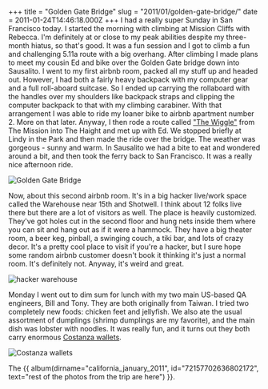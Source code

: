 +++
title = "Golden Gate Bridge"
slug = "2011/01/golden-gate-bridge/"
date = 2011-01-24T14:46:18.000Z
+++
I had a really super Sunday in San Francisco today. I started the morning with climbing at Mission Cliffs with Rebecca. I'm definitely at or close to my peak abilities despite my three-month hiatus, so that's good. It was a fun session and I got to climb a fun and challenging 5.11a route with a big overhang. After climbing I made plans to meet my cousin Ed and bike over the Golden Gate bridge down into Sausalito. I went to my first airbnb room, packed all my stuff up and headed out. However, I had both a fairly heavy backpack with my computer gear and a full roll-aboard suitcase. So I ended up carrying the rollaboard with the handles over my shoulders like backpack straps and clipping the computer backpack to that with my climbing carabiner. With that arrangement I was able to ride my loaner bike to airbnb apartment number 2\. More on that later. Anyway, I then rode a route called ["The Wiggle"](http://en.wikipedia.org/wiki/The_Wiggle) from The Mission into The Haight and met up with Ed. We stopped briefly at Lindy in the Park and then made the ride over the bridge. The weather was gorgeous - sunny and warm. In Sausalito we had a bite to eat and wondered around a bit, and then took the ferry back to San Francisco. It was a really nice afternoon ride.

![Golden Gate Bridge](https://peterlyons-org.s3.amazonaws.com/photos/california_january_2011/014_bridge.jpg)

Now, about this second airbnb room. It's in a big hacker live/work space called the Warehouse near 15th and Shotwell. I think about 12 folks live there but there are a lot of visitors as well. The place is heavily customized. They've got holes cut in the second floor and hung nets inside them where you can sit and hang out as if it were a hammock. They have a big theater room, a beer keg, pinball, a swinging couch, a tiki bar, and lots of crazy decor. It's a pretty cool place to visit if you're a hacker, but I sure hope some random airbnb customer doesn't book it thinking it's just a normal room. It's definitely not. Anyway, it's weird and great.

![hacker warehouse](https://peterlyons-org.s3.amazonaws.com/photos/california_january_2011/020_warehouse.jpg)

Monday I went out to dim sum for lunch with my two main US-based QA engineers, Bill and Tony. They are both originally from Taiwan. I tried two completely new foods: chicken feet and jellyfish. We also ate the usual assortment of dumplings (shrimp dumplings are my favorite), and the main dish was lobster with noodles. It was really fun, and it turns out they both carry enormous [Costanza wallets](https://www.youtube.com/watch?v=yoPf98i8A0g).

![Costanza wallets](https://peterlyons-org.s3.amazonaws.com/photos/california_january_2011/041_costanza_wallets.jpg)

The {{ album(dirname="california_january_2011", id="72157702636802172", text="rest of the photos from the trip are here") }}.
